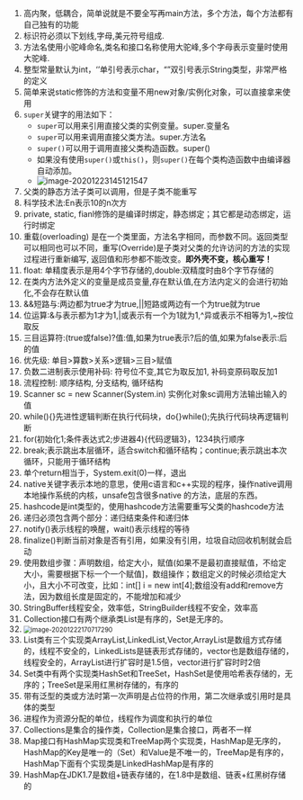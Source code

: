 1. 高内聚，低耦合，简单说就是不要全写再main方法，多个方法，每个方法都有自己独有的功能
2. 标识符必须以下划线,字母,美元符号组成.
3. 方法名使用小驼峰命名,类名和接口名称使用大驼峰,多个字母表示变量时使用大驼峰.
4. 整型常量默认为int，‘’单引号表示char，“”双引号表示String类型，非常严格的定义
5. 简单来说static修饰的方法和变量不用new对象/实例化对象，可以直接拿来使用
6. `super`关键字的用法如下：
   - `super`可以用来引用直接父类的实例变量。super.变量名
   - `super`可以用来调用直接父类方法。super.方法名
   - `super()`可以用于调用直接父类构造函数。super()
   - 如果没有使用`super()`或`this()`，则`super()`在每个类构造函数中由编译器自动添加。
   -  ![image-20201223145121547](C:\Users\user\Desktop\复习\images\super关键字.png)
7. 父类的静态方法子类可以调用，但是子类不能重写
8. 科学技术法:En表示10的n次方
9. private, static, fianl修饰的是编译时绑定，静态绑定；其它都是动态绑定，运行时绑定
10. 重载(overloading) 是在一个类里面，方法名字相同，而参数不同。返回类型可以相同也可以不同，重写(Override)是子类对父类的允许访问的方法的实现过程进行重新编写, 返回值和形参都不能改变。**即外壳不变，核心重写！**
11. float: 单精度表示是用4个字节存储的,double:双精度时由8个字节存储的
12. 在类内方法外定义的变量是成员变量,存在默认值,在方法内定义的会进行初始化,不会存在默认值
13. &&短路与:两边都为true才为true,||短路或两边有一个为true就为true
14. 位运算:&与表示都为1才为1,|或表示有一个为1就为1,^异或表示不相等为1,~按位取反
15. 三目运算符:(true或false)?值:值,如果为true表示?后的值,如果为false表示:后的值
16. 优先级: 单目>算数>关系>逻辑>三目>赋值
17. 负数二进制表示使用补码: 符号位不变,其它为取反加1, 补码变原码取反加1
18. 流程控制: 顺序结构, 分支结构, 循环结构
19. Scanner sc = new Scanner(System.in) 实例化对象sc调用方法输出输入的值
20. while(){}先进性逻辑判断在执行代码块，do{}while();先执行代码块再逻辑判断
21. for(初始化1;条件表达式2;步进器4){代码逻辑3}，1234执行顺序
22. break;表示跳出本层循环，适合switch和循环结构；continue;表示跳出本次循环，只能用于循环结构
23. 单个return相当于，System.exit(0)一样，退出
24. native关键字表示本地的意思，使用c语言和c++实现的程序，操作native调用本地操作系统的内核，unsafe包含很多native 的方法，底层的东西。
25. hashcode是int类型的，使用hashcode方法需要重写父类的hashcode方法
26. 递归必须包含两个部分：递归结束条件和递归体
27. notify()表示线程的唤醒，wait()表示线程的等待
28. finalize()判断当前对象是否有引用，如果没有引用，垃圾自动回收机制就会启动
29. 使用数组步骤：声明数组，给定大小，赋值(如果不是最初直接赋值，不给定大小，需要根据下标一个一个赋值]，数组操作；数组定义的时候必须给定大小，且大小不可改变，比如：int[] i = new int[4];数组没有add和remove方法，因为数组长度是固定的，不能增加和减少
30. StringBuffer线程安全，效率低，StringBuilder线程不安全，效率高
31. Collection接口有两个继承类List是有序的，Set是无序的。
32.  <img src="C:\Users\user\Desktop\复习\images\Collection接口.png" alt="image-20201222170717290" style="zoom: 80%;" />
33. List类有三个实现类ArrayList,LinkedList,Vector,ArrayList是数组方式存储的，线程不安全的，LinkedLists是链表形式存储的，vector也是数组存储的，线程安全的，ArrayList进行扩容时是1.5倍，vector进行扩容时时2倍
34. Set类中有两个实现类HashSet和TreeSet，HashSet是使用哈希表存储的，无序的；TreeSet是采用红黑树存储的，有序的
35. 带有泛型的类或方法时第一次声明是占位符的作用，第二次继承或引用时是具体的类型
36. 进程作为资源分配的单位，线程作为调度和执行的单位
37. Collections是集合的操作类，Collection是集合接口，两者不一样
38. Map接口有HashMap实现类和TreeMap两个实现类，HashMap是无序的，HashMap的Key是唯一的（Set）和Value是不唯一的，TreeMap是有序的，HashMap下面有个实现类是LinkedHashMap是有序的
39. HashMap在JDK1.7是数组+链表存储的，在1.8中是数组、链表+红黑树存储的